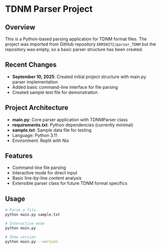 # TDNM Parser Project

## Overview
This is a Python-based parsing application for TDNM format files. The project was imported from GitHub repository `ERMIN372/parser_TDNM` but the repository was empty, so a basic parser structure has been created.

## Recent Changes
- **September 10, 2025**: Created initial project structure with main.py parser implementation
- Added basic command-line interface for file parsing
- Created sample test file for demonstration

## Project Architecture
- **main.py**: Core parser application with TDNMParser class
- **requirements.txt**: Python dependencies (currently minimal)
- **sample.txt**: Sample data file for testing
- Language: Python 3.11
- Environment: Replit with Nix

## Features
- Command-line file parsing
- Interactive mode for direct input
- Basic line-by-line content analysis
- Extensible parser class for future TDNM format specifics

## Usage
```bash
# Parse a file
python main.py sample.txt

# Interactive mode
python main.py

# Show version
python main.py --version
```